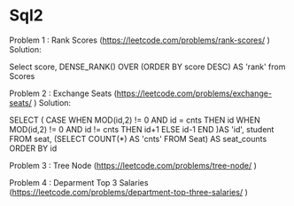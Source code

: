 # Sql2

Problem 1 : Rank Scores		(https://leetcode.com/problems/rank-scores/ )
Solution:

Select score, DENSE_RANK()
OVER (ORDER BY score DESC) AS 'rank'
from Scores

Problem 2 : Exchange Seats	(https://leetcode.com/problems/exchange-seats/ )
Solution:

SELECT (
    CASE 
       WHEN MOD(id,2) != 0 AND id = cnts THEN id
       WHEN MOD(id,2) != 0 AND id != cnts THEN id+1
       ELSE id-1
    END
)AS 'id', student FROM seat, (SELECT COUNT(*) AS 'cnts' FROM Seat) AS seat_counts
ORDER BY id

Problem 3 : Tree Node		(https://leetcode.com/problems/tree-node/ )

Problem 4 : Deparment Top 3 Salaries		(https://leetcode.com/problems/department-top-three-salaries/ )
